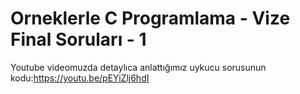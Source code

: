 # Orneklerle C Programlama - Vize Final Soruları - 1
 Youtube videomuzda detaylıca anlattığımız uykucu sorusunun kodu:https://youtu.be/pEYiZlj6hdI
